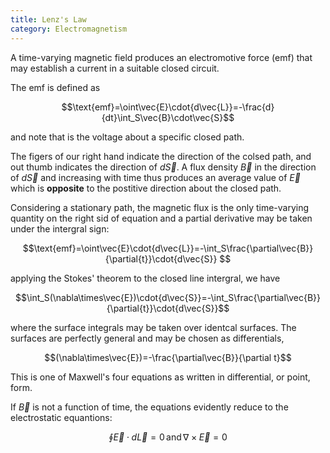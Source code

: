 ```yaml
---
title: Lenz's Law
category: Electromagnetism
---
```


A time-varying magnetic field produces an electromotive force (emf) that may establish a current in a suitable closed circuit.

The emf is defined as

$$\text{emf}=\oint\vec{E}\cdot{d\vec{L}}=-\frac{d}{dt}\int_S\vec{B}\cdot\vec{S}$$

and note that is the voltage about a specific closed path.

The figers of our right hand indicate the direction of the colsed path, and out thumb indicates the direction of $d\vec{S}$. A flux density $\vec{B}$ in the direction of $d\vec{S}$ and increasing with time thus produces an average value of $\vec{E}$ which is **opposite** to the postitive direction about the closed path.

Considering a stationary path, the magnetic flux is the only time-varying quantity on the right sid of equation and a partial derivative may be taken under the intergral sign:

$$\text{emf}=\oint\vec{E}\cdot{d\vec{L}}=-\int_S\frac{\partial\vec{B}}{\partial{t}}\cdot{d\vec{S}}
$$

applying the Stokes' theorem to the closed line intergral, we have

$$\int_S(\nabla\times\vec{E})\cdot{d\vec{S}}=-\int_S\frac{\partial\vec{B}}{\partial{t}}\cdot{d\vec{S}}$$

where the surface integrals may be taken over identcal surfaces. The surfaces are perfectly general and may be chosen as differentials,

$$(\nabla\times\vec{E})=-\frac{\partial\vec{B}}{\partial t}$$

This is one of Maxwell's four equations as written in differential, or point, form.

If $\vec{B}$ is not a function of time, the equations evidently reduce to the electrostatic equantions:

$$\oint\vec{E}\cdot d\vec{L}=0\,\text{and}\,\nabla\times\vec{E}=0$$
